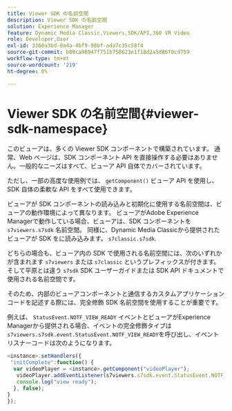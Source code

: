 ```yaml
---
title: Viewer SDK の名前空間
description: Viewer SDK の名前空間
solution: Experience Manager
feature: Dynamic Media Classic,Viewers,SDK/API,360 VR Video
role: Developer,User
exl-id: 3360a3bd-8a4a-4bf9-98bf-ada7c35c58f4
source-git-commit: b89ca96947f751b750623e1f18d2a5d86f0cd759
workflow-type: tm+mt
source-wordcount: '219'
ht-degree: 0%

---
```


# Viewer SDK の名前空間{#viewer-sdk-namespace}

このビューアは、多くの Viewer SDK コンポーネントで構築されています。 通常、Web ページは、SDK コンポーネント API を直接操作する必要はありません。一般的なニーズはすべて、ビューア API 自体でカバーされています。

ただし、一部の高度な使用例では、 `getComponent()` ビューア API を使用し、SDK 自体の柔軟な API をすべて使用できます。

ビューアが SDK コンポーネントの読み込みと初期化に使用する名前空間は、ビューアの動作環境によって異なります。 ビューアがAdobe Experience Managerで動作している場合、ビューアは、SDK コンポーネントを `s7viewers.s7sdk` 名前空間。 同様に、Dynamic Media Classicから提供されたビューアが SDK をに読み込みます。 `s7classic.s7sdk`.

どちらの場合も、ビューア内の SDK で使用される名前空間には、次のいずれかが含まれます `s7viewers` または `s7classic` というプレフィックスが付きます。 そして平原とは違う `s7sdk` SDK ユーザーガイドまたは SDK API ドキュメントで使用される名前空間です。

そのため、内部のビューアコンポーネントと通信するカスタムアプリケーションコードを記述する際には、完全修飾 SDK 名前空間を使用することが重要です。

例えば、 `StatusEvent.NOTF_VIEW_READY` イベントとビューアがExperience Managerから提供される場合、イベントの完全修飾タイプは `s7viewers.s7sdk.event.StatusEvent.NOTF_VIEW_READY`を呼び出し、イベントリスナーコードは次のようになります。

```javascript {.line-numbers}
<instance>.setHandlers({ 
 "initComplete":function() { 
  var videoPlayer = <instance>.getComponent("videoPlayer"); 
   videoPlayer.addEventListener(s7viewers.s7sdk.event.StatusEvent.NOTF_VIEW_READY, function(e) { 
   console.log("view ready"); 
  }, false); 
} 
});
```
